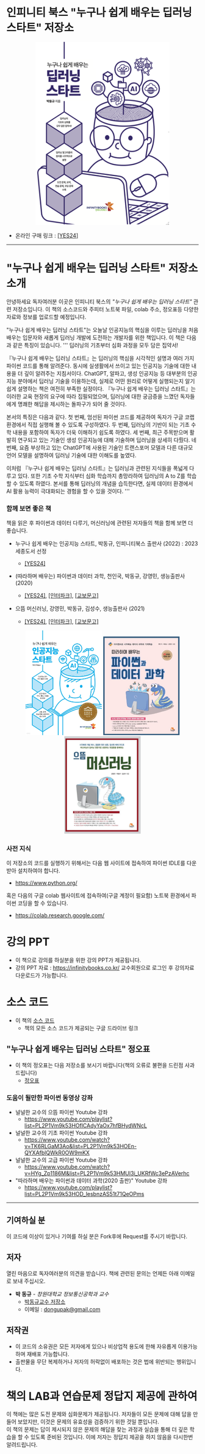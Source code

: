 # 인피니티 북스 "누구나 쉽게 배우는 딥러닝 스타트" 저장소
<p align="center">
  <img src="./DLstart_book_cover.png" width=350px>
</p>

* 온라인 구매 링크 : [[YES24]](https://www.yes24.com/Product/Goods/124152667)

***
# "누구나 쉽게 배우는 딥러닝 스타트" 저장소 소개

안녕하세요 독자여러분 이곳은 인피니티 북스의 *"누구나 쉽게 배우는 딥러닝 스타트"* 관련 저장소입니다.
이 책의 소스코드와 주피터 노트북 파일, colab 주소, 정오표등 다양한 자료와 정보를 업로드할 예정입니다.

"누구나 쉽게 배우는 딥러닝 스타트"는 오늘날 인공지능의 핵심을 이루는 딥러닝을 처음 배우는 입문자와 새롭게 딥러닝 개발에 도전하는 개발자를 위한 책입니다.
이 책은 다음과 같은 특징이 있습니다.
'''
딥러닝의 기초부터 심화 과정을 모두 담은 집약서!

『누구나 쉽게 배우는 딥러닝 스타트』는 딥러닝의 핵심을 시각적인 설명과 여러 가지 파이썬 코드를 통해 알려준다. 동시에 실생활에서 쓰이고 있는 인공지능 기술에 대한 내용을 더 깊이 알려주는 지침서이다. ChatGPT, 알파고, 생성 인공지능 등 대부분의 인공지능 분야에서 딥러닝 기술을 이용하는데, 실제로 어떤 원리로 어떻게 실행되는지 알기 쉽게 설명하는 책은 여전히 부족한 실정이다. 『누구나 쉽게 배우는 딥러닝 스타트』는 이러한 교육 현장의 요구에 따라 집필되었으며, 딥러닝에 대한 궁금증을 느꼈던 독자들에게 명쾌한 해답을 제시하는 돌파구가 되어 줄 것이다.

본서의 특징은 다음과 같다. 첫 번째, 엄선된 파이썬 코드를 제공하여 독자가 구글 코랩 환경에서 직접 실행해 볼 수 있도록 구성하였다. 두 번째, 딥러닝의 기반이 되는 기초 수학 내용을 포함하여 독자가 더욱 이해하기 쉽도록 하였다. 세 번째, 최근 주목받으며 활발히 연구되고 있는 기술인 생성 인공지능에 대해 기술하며 딥러닝을 상세히 다뤘다. 네 번째, 요즘 부상하고 있는 ChatGPT에 사용된 기술인 트랜스포머 모델과 다른 대규모 언어 모델을 설명하여 딥러닝 기술에 대한 이해도를 높였다.

이처럼 『누구나 쉽게 배우는 딥러닝 스타트』는 딥러닝과 관련된 지식들을 폭넓게 다루고 있다. 또한 기초 수학 지식부터 심화 학습까지 총망라하여 딥러닝의 A to Z를 학습할 수 있도록 하였다. 본서를 통해 딥러닝의 개념을 습득한다면, 실제 데이터 환경에서 AI 활용 능력이 극대화되는 경험을 할 수 있을 것이다.
'''

### 함께 보면 좋은 책
책을 읽은 후 파이썬과 데이터 다루기, 머신러닝에 관련된 저자들의 책을 함께 보면 더 좋습니다. 

* 누구나 쉽게 배우는 인공지능 스타트, 박동규, 인피니티북스 출판사 (2022) : 2023 세종도서 선정
  * [[YES24]](http://www.yes24.com/Product/Goods/110820505)

* (따라하며 배우는) 파이썬과 데이터 과학, 천인국, 박동규, 강영민, 생능출판사 (2020)
  * [[YES24]](http://www.yes24.com/Product/Goods/96555988), [[인터파크]](http://book.interpark.com/product/BookDisplay.do?_method=detail&sc.shopNo=0000400000&sc.prdNo=345271510&sc.saNo=003002001&bid1=search&bid2=product&bid3=title&bid4=001), [[교보문고]](http://www.kyobobook.co.kr/product/detailViewKor.laf?ejkGb=KOR&mallGb=KOR&barcode=9788970504773&orderClick=LEa&Kc=) 
* 으뜸 머신러닝, 강영민, 박동규, 김성수, 생능출판사 (2021)
  * [[YES24]](http://www.yes24.com/Product/Goods/102577953), [[인터파크]](http://book.interpark.com/product/BookDisplay.do?_method=detail&sc.shopNo=0000400000&sc.prdNo=352099030&sc.saNo=003002001&bid1=search&bid2=product&bid3=title&bid4=001), [[교보문고]](http://www.kyobobook.co.kr/product/detailViewKor.laf?ejkGb=KOR&mallGb=KOR&barcode=9788970504919&orderClick=LEa&Kc=)
<p align="center">
  <img src="./AIstart_book_cover.jpeg" width=200px>
  <img src="https://github.com/dongupak/Prime-Python/blob/master/github-image/Py_Data_Sci_book.jpeg" width=200px>
  <img src="https://github.com/dongupak/Prime-Python/blob/master/github-image/Prime_ML.jpg" width=200px>
</p>

### 사전 지식

이 저장소의 코드를 실행하기 위해서는 다음 웹 사이트에 접속하여 파이썬 IDLE를 다운받아 설치하여야 합니다.
   * https://www.python.org/

혹은 다음의 구글 colab 웹사이트에 접속하여(구글 계정이 필요함) 노트북 환경에서 파이썬 코딩을 할 수 있습니다.
   * https://colab.research.google.com/

# 강의 PPT
* 이 책으로 강의를 하실분을 위한 강의 PPT가 제공됩니다.
* 강의 PPT 자료 : https://infinitybooks.co.kr/ 교수회원으로 로그인 후 강의자료 다운로드가 가능합니다.

# 소스 코드
* 이 책의 [소스 코드](./src_code.md)
   * 책의 모든 소스 코드가 제공되는 구글 드라이브 링크

## "누구나 쉽게 배우는 딥러닝 스타트" 정오표
* 이 책의 정오표는 다음 저장소를 보시기 바랍니다(책의 오류로 불편을 드린점 사과드립니다)
  * [정오표](./errata.md)

### 도움이 될만한 파이썬 동영상 강좌
* 널널한 교수의 으뜸 파이썬 Youtube 강좌
  * https://www.youtube.com/playlist?list=PL2P1Vm9k53HOflCAdyYaOx7hfBHydWNcL
* 널널한 교수의 기초 파이썬 Youtube 강좌
  * https://www.youtube.com/watch?v=TK6RLGaM3Ao&list=PL2P1Vm9k53HOEn-QYXAfblQWkR0OW9mKX
* 널널한 교수의 고급 파이썬 Youtube 강좌
  * https://www.youtube.com/watch?v=HYg_Zp1186M&list=PL2P1Vm9k53HMUI3i_UKRfWc3ePzAVerhc
* "따라하며 배우는 파이썬과 데이터 과학(2020 출판)" Youtube 강좌
  * https://www.youtube.com/playlist?list=PL2P1Vm9k53HOD_lesbnzAS51t71QeOPms

***
## 기여하실 분

이 코드에 이상이 있거나 기여를 하실 분은 Fork후에 Request를 주시기 바랍니다.

## 저자
열린 마음으로 독자여러분의 의견을 받습니다. 책에 관련된 문의는 언제든 아래 이메일로 보내 주십시오.
* **박 동규** - *창원대학교 정보통신공학과 교수* 
  * [박동규교수 저장소](https://github.com/dongupak)
  * 이메일 : dongupak@gmail.com

## 저작권
* 이 코드의 소유권은 모든 저자에게 있으나 비상업적 용도에 한해 자유롭게 이용가능하며 재배포 가능합니다.
* 출판물을 무단 복제하거나 저자의 허락없이 배포하는 것은 법에 위반되는 행위입니다.

# 책의 LAB과 연습문제 정답지 제공에 관하여
이 책에는 많은 도전 문제와 심화문제가 제공됩니다. 저자들이 모든 문제에 대해 답을 만들어 보았지만, 이것은 문제의 유효성을 검증하기 위한 것일 뿐입니다.  
이 책의 문제는 답이 제시되지 않은 문제의 해답을 찾는 과정과 실습을 통해 더 깊은 학습을 할 수 있도록 준비된 것입니다.
이에 저자는 정답지 제공을 하지 않음을 다시한번 알려드립니다.

